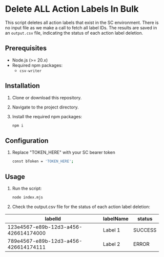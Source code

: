 # Delete ALL Action Labels In Bulk

This script deletes all action labels that exist in the SC environment. There is no input file as we make a call to fetch all label IDs. The results are saved in an `output.csv` file, indicating the status of each action label deletion.

## Prerequisites

- Node.js (>= 20.x)
- Required npm packages:
  - `csv-writer`

## Installation

1. Clone or download this repository.
2. Navigate to the project directory.
3. Install the required npm packages:

   ```bash
   npm i
   ```

## Configuration

1. Replace "TOKEN_HERE" with your SC bearer token 

    ```bash
    const bToken = 'TOKEN_HERE';
    ```


## Usage

1. Run the script:

    ```bash
    node index.mjs
    ```

2. Check the output.csv file for the status of each action label deletion:

| labelId | labelName | status |
|--------|--------|----------|
| 123e4567-e89b-12d3-a456-426614174000  | Label 1 | SUCCESS |
| 789e4567-e89b-12d3-a456-426614174111  | Label 2 | ERROR |



